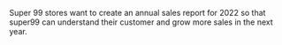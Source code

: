 Super 99 stores want to create an annual sales report for 2022 so that super99 can understand their customer and grow more sales in the next year.
